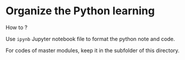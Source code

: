 # Organize the Python learning

How to ?

Use `ipynb` Jupyter notebook file to format the python note and code.

For codes of master modules, keep it in the subfolder of this directory.
